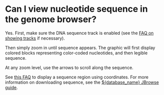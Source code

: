 # Can I view nucleotide sequence in the genome browser?
<!-- pombase_categories: Genome browser,Tools and resources -->

Yes. First, make sure the DNA sequence track is enabled
(see the [FAQ on showing tracks](/faq/how-can-i-show-or-hide-tracks-genome-browser)
if necessary).

Then simply zoom in until sequence appears. The graphic will first
display colored blocks representing color-coded nucleotides, and then
legible sequence.

At any zoom level, use the arrows to scroll along the sequence.

See [this FAQ](/faq/how-can-i-display-sequence-region-using-sequence-coordinates-genome-browser)
to display a sequence region using coordinates. For more information on downloading sequence,
see the [${database_name} JBrowse guide](/documentation/JBrowse_quick_start).

